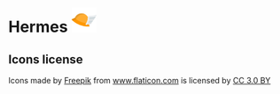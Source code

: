 <!-- # <img align="top" width="45" height="45" src="img/hermes.png"> Hermes -->
# Hermes <img align="right|top" width="45" height="45" src="img/hermes.png">
<!-- ![Icon](img/hermes.png) -->


## Icons license
<div>Icons made by <a href="http://www.freepik.com" title="Freepik">Freepik</a> from <a href="https://www.flaticon.com/" title="Flaticon">www.flaticon.com</a> is licensed by <a href="http://creativecommons.org/licenses/by/3.0/" title="Creative Commons BY 3.0" target="_blank">CC 3.0 BY</a></div>